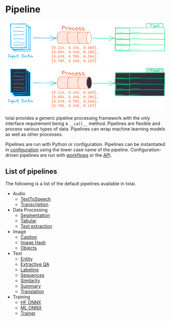 # Pipeline

![pipeline](../images/pipeline.png#only-light)
![pipeline](../images/pipeline-dark.png#only-dark)

txtai provides a generic pipeline processing framework with the only interface requirement being a `__call__` method. Pipelines are flexible and process various types of data. Pipelines can wrap machine learning models as well as other processes.

Pipelines are run with Python or configuration. Pipelines can be instantiated in [configuration](../api/configuration/#pipeline) using the lower case name of the pipeline. Configuration-driven pipelines are run with [workflows](../workflow/#configuration-driven-example) or the [API](../api#local-instance).

## List of pipelines

The following is a list of the default pipelines available in txtai.

- Audio
    - [TextToSpeech](audio/texttospeech)
    - [Transcription](audio/transcription)
- Data Processing
    - [Segmentation](data/segmentation)
    - [Tabular](data/tabular)
    - [Text extraction](data/textractor)
- Image
    - [Caption](image/caption)
    - [Image Hash](image/imagehash)
    - [Objects](image/objects)
- Text
    - [Entity](text/entity)
    - [Extractive QA](text/extractor)
    - [Labeling](text/labels)
    - [Sequences](text/sequences)
    - [Similarity](text/similarity)
    - [Summary](text/summary)
    - [Translation](text/translation)
- Training
    - [HF ONNX](train/hfonnx)
    - [ML ONNX](train/mlonnx)
    - [Trainer](train/trainer)
